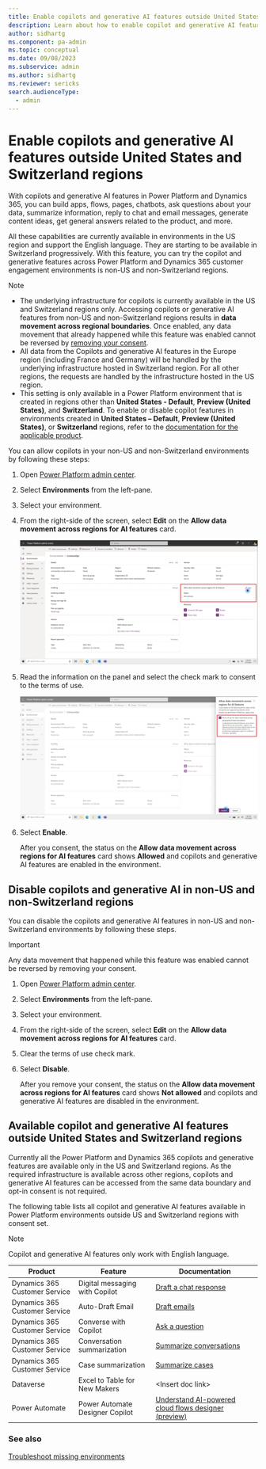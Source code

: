 ```yaml
---
title: Enable copilots and generative AI features outside United States and Switzerland regions
description: Learn about how to enable copilot and generative AI features in non-US and non-Switzerland regions.
author: sidhartg
ms.component: pa-admin
ms.topic: conceptual
ms.date: 09/08/2023
ms.subservice: admin
ms.author: sidhartg
ms.reviewer: sericks
search.audienceType: 
  - admin 
---
```

# Enable copilots and generative AI features outside United States and Switzerland regions

With copilots and generative AI features in Power Platform and Dynamics 365, you can build apps, flows, pages, chatbots, ask questions about your data, summarize information, reply to chat and email messages, generate content ideas, get general answers related to the product, and more.

All these capabilities are currently available in environments in the US region and support the English language. They are starting to be available in Switzerland progressively. With this feature, you can try the copilot and generative features across Power Platform and Dynamics 365 customer engagement environments is non-US and non-Switzerland regions.

> [!NOTE]
> - The underlying infrastructure for copilots is currently available in the US and Switzerland regions only. Accessing copilots or generative AI features from non-US and non-Switzerland regions results in **data movement across regional boundaries**. Once enabled, any data movement that already happened while this feature was enabled cannot be reversed by [removing your consent](#disable-copilots-and-generative-ai-in-non-us-and-non-switzerland-regions).
> - All data from the Copilots and generative AI features in the Europe region (including France and Germany) will be handled by the underlying infrastructure hosted in Switzerland region. For all other regions, the requests are handled by the infrastructure hosted in the US region.
> - This setting is only available in a Power Platform environment that is created in regions other than **United States - Default**, **Preview (United States)**, and **Switzerland**. To enable or disable copilot features in environments created in **United States – Default**, **Preview (United States)**, or **Switzerland** regions, refer to the [documentation for the applicable product](#available-copilot-and-generative-ai-features-outside-united-states-and-switzerland-regions). 

You can allow copilots in your non-US and non-Switzerland environments by following these steps:

1. Open [Power Platform admin center](https://admin.powerplatform.microsoft.com).

1. Select **Environments** from the left-pane.

1. Select your environment.

1. From the right-side of the screen, select **Edit** on the **Allow data movement across regions for AI features** card.

    ![Select **Edit** on the **Allow data movement across regions for AI features** card.](media/allow-data-movement.png)

1. Read the information on the panel and select the check mark to consent to the terms of use.

    ![Select the check mark to consent to the terms of use.](media/terms-of-use.png)

1. Select **Enable**.

    After you consent, the status on the **Allow data movement across regions for AI features** card shows **Allowed** and copilots and generative AI features are enabled in the environment.

## Disable copilots and generative AI in non-US and non-Switzerland regions

You can disable the copilots and generative AI features in non-US and non-Switzerland environments by following these steps.

> [!IMPORTANT]
> Any data movement that happened while this feature was enabled cannot be reversed by removing your consent.

1. Open [Power Platform admin center](https://admin.powerplatform.microsoft.com).

1. Select **Environments** from the left-pane.

1. Select your environment.

1. From the right-side of the screen, select **Edit** on the **Allow data movement across regions for AI features** card.

1. Clear the terms of use check mark.

1. Select **Disable**.

    After you remove your consent, the status on the **Allow data movement across regions for AI features** card shows **Not allowed** and copilots and generative AI features are disabled in the environment.

## Available copilot and generative AI features outside United States and Switzerland regions

Currently all the Power Platform and Dynamics 365 copilots and generative features are available only in the US and Switzerland regions. As the required infrastructure is available across other regions, copilots and generative AI features can be accessed from the same data boundary and opt-in consent is not required.

The following table lists all copilot and generative AI features available in Power Platform environments outside US and Switzerland regions with consent set.

> [!NOTE]
> Copilot and generative AI features only work with English language.

| Product | Feature  | Documentation
|-------------------------|-------------------------|-------------------------|
| Dynamics 365 Customer Service | Digital messaging with Copilot | [Draft a chat response](/dynamics365/customer-service/use-copilot-features#draft-a-chat-response) |
| Dynamics 365 Customer Service | Auto-Draft Email | [Draft emails](/dynamics365/customer-service/use-copilot-features#draft-emails) |
| Dynamics 365 Customer Service | Converse with Copilot  | [Ask a question](/dynamics365/customer-service/use-copilot-features#ask-a-question) |
| Dynamics 365 Customer Service | Conversation summarization | [Summarize conversations](/dynamics365/customer-service/use-copilot-features#summarize-conversations) |
| Dynamics 365 Customer Service | Case summarization | [Summarize cases](/dynamics365/customer-service/use-copilot-features#summarize-cases) |
| Dataverse | Excel to Table for New Makers | \<Insert doc link\> |
| Power Automate | Power Automate Designer Copilot | [Understand AI-powered cloud flows designer (preview)](/power-automate/flows-designer) |

### See also

[Troubleshoot missing environments](troubleshoot-missing-environments.md)
